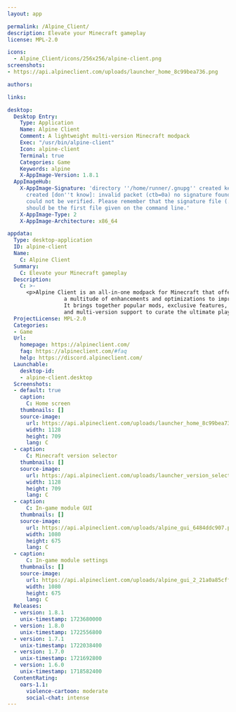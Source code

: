 ```yaml
---
layout: app

permalink: /Alpine_Client/
description: Elevate your Minecraft gameplay
license: MPL-2.0

icons:
  - Alpine_Client/icons/256x256/alpine-client.png
screenshots:
- https://api.alpineclient.com/uploads/launcher_home_8c99bea736.png

authors:

links:

desktop:
  Desktop Entry:
    Type: Application
    Name: Alpine Client
    Comment: A lightweight multi-version Minecraft modpack
    Exec: "/usr/bin/alpine-client"
    Icon: alpine-client
    Terminal: true
    Categories: Game
    Keywords: alpine
    X-AppImage-Version: 1.8.1
  AppImageHub:
    X-AppImage-Signature: 'directory ''/home/runner/.gnupg'' created keybox ''/home/runner/.gnupg/pubring.kbx''
      created [don''t know]: invalid packet (ctb=0a) no signature found the signature
      could not be verified. Please remember that the signature file (.sig or .asc)
      should be the first file given on the command line.'
    X-AppImage-Type: 2
    X-AppImage-Architecture: x86_64

appdata:
  Type: desktop-application
  ID: alpine-client
  Name:
    C: Alpine Client
  Summary:
    C: Elevate your Minecraft gameplay
  Description:
    C: >-
      <p>Alpine Client is an all-in-one modpack for Minecraft that offers
                  a multitude of enhancements and optimizations to improve your gameplay.
                  It brings together popular mods, exclusive features, player cosmetics,
                  and multi-version support to curate the ultimate player experience.</p>
  ProjectLicense: MPL-2.0
  Categories:
  - Game
  Url:
    homepage: https://alpineclient.com/
    faq: https://alpineclient.com/#faq
    help: https://discord.alpineclient.com/
  Launchable:
    desktop-id:
    - alpine-client.desktop
  Screenshots:
  - default: true
    caption:
      C: Home screen
    thumbnails: []
    source-image:
      url: https://api.alpineclient.com/uploads/launcher_home_8c99bea736.png
      width: 1128
      height: 709
      lang: C
  - caption:
      C: Minecraft version selector
    thumbnails: []
    source-image:
      url: https://api.alpineclient.com/uploads/launcher_version_selector_aee910f0f8.png
      width: 1128
      height: 709
      lang: C
  - caption:
      C: In-game module GUI
    thumbnails: []
    source-image:
      url: https://api.alpineclient.com/uploads/alpine_gui_6484ddc907.png
      width: 1080
      height: 675
      lang: C
  - caption:
      C: In-game module settings
    thumbnails: []
    source-image:
      url: https://api.alpineclient.com/uploads/alpine_gui_2_21a0a85cff.png
      width: 1080
      height: 675
      lang: C
  Releases:
  - version: 1.8.1
    unix-timestamp: 1723680000
  - version: 1.8.0
    unix-timestamp: 1722556800
  - version: 1.7.1
    unix-timestamp: 1722038400
  - version: 1.7.0
    unix-timestamp: 1721692800
  - version: 1.6.0
    unix-timestamp: 1718582400
  ContentRating:
    oars-1.1:
      violence-cartoon: moderate
      social-chat: intense
---
```

